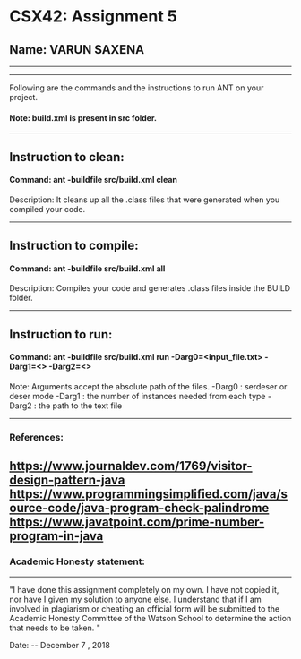 # CSX42: Assignment 5
## Name: VARUN SAXENA 

-----------------------------------------------------------------------
-----------------------------------------------------------------------
Following are the commands and the instructions to run ANT on your project.
#### Note: build.xml is present in src folder.

-----------------------------------------------------------------------
## Instruction to clean:

#### Command: ant -buildfile src/build.xml clean

Description: It cleans up all the .class files that were generated when you
compiled your code.

-----------------------------------------------------------------------
## Instruction to compile:

#### Command: ant -buildfile src/build.xml all

Description: Compiles your code and generates .class files inside the BUILD folder.

-----------------------------------------------------------------------
## Instruction to run:

#### Command: ant -buildfile src/build.xml run -Darg0=<input_file.txt> -Darg1=<> -Darg2=<> 

Note: Arguments accept the absolute path of the files.
-Darg0 : serdeser or deser mode
-Darg1 : the number of instances needed from each type
-Darg2 : the path to the text file

-----------------------------------------------------------------------
### References:
https://www.journaldev.com/1769/visitor-design-pattern-java
https://www.programmingsimplified.com/java/source-code/java-program-check-palindrome
https://www.javatpoint.com/prime-number-program-in-java
-----------------------------------------------------------------------
### Academic Honesty statement:
-----------------------------------------------------------------------

"I have done this assignment completely on my own. I have not copied
it, nor have I given my solution to anyone else. I understand that if
I am involved in plagiarism or cheating an official form will be
submitted to the Academic Honesty Committee of the Watson School to
determine the action that needs to be taken. "

Date: -- December 7 , 2018

